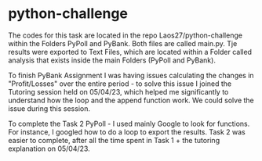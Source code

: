 # python-challenge
The codes for this task are located in the repo Laos27/python-challenge within the Folders PyPoll and PyBank. Both files are called main.py.
Tje results were exported to Text Files, which are located within a Folder called analysis that exists inside the main Folders (PyPoll and PyBank).

To finish PyBank Assignment I was having issues calculating the changes in "Profit/Losses" over the entire period - to solve this issue I joined the Tutoring session 
held on 05/04/23, which helped me significantly to understand how the loop and the append function work. We could solve the issue during this session.

To complete the Task 2 PyPoll - I used mainly Google to look for functions. For instance, I googled how to do a loop to export the results.
Task 2 was easier to complete, after all the time spent in Task 1 + the tutoring explanation on 05/04/23.


